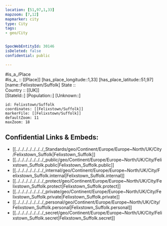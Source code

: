 ```yaml
---
location: [51,97,1,33] 
mapzoom: [7,12] 
mapmarker: city 
type: City
tags:
- geo/City


SpocWebEntityId: 30146
isDeleted: false
confidential: public

---
```

#is_a_/Place  
#is_a_ :: [[Place]] 
[has_place_longitude::1,33] 
[has_place_latitude::51,97] 
[name::Felixstown/Suffolk] 
State ::  
Country :: [[UK]]  
[StateId::] 
[Population::] 
[Unknown::] 


```leaflet
id: Felixstown/Suffolk
coordinates: [[Felixstown/Suffolk]] 
markerFile: [[Felixstown/Suffolk]] 
defaultZoom: 11 
maxZoom: 18
```


## Confidential Links & Embeds: 
- [[../../../../../../../_Standards/geo/Continent/Europe/Europe~North/UK/City/Felixstown_Suffolk|Felixstown_Suffolk]] 
- [[../../../../../../../_public/geo/Continent/Europe/Europe~North/UK/City/Felixstown_Suffolk.public|Felixstown_Suffolk.public]] 
- [[../../../../../../../_internal/geo/Continent/Europe/Europe~North/UK/City/Felixstown_Suffolk.internal|Felixstown_Suffolk.internal]] 
- [[../../../../../../../_protect/geo/Continent/Europe/Europe~North/UK/City/Felixstown_Suffolk.protect|Felixstown_Suffolk.protect]] 
- [[../../../../../../../_private/geo/Continent/Europe/Europe~North/UK/City/Felixstown_Suffolk.private|Felixstown_Suffolk.private]] 
- [[../../../../../../../_personal/geo/Continent/Europe/Europe~North/UK/City/Felixstown_Suffolk.personal|Felixstown_Suffolk.personal]] 
- [[../../../../../../../_secret/geo/Continent/Europe/Europe~North/UK/City/Felixstown_Suffolk.secret|Felixstown_Suffolk.secret]] 
